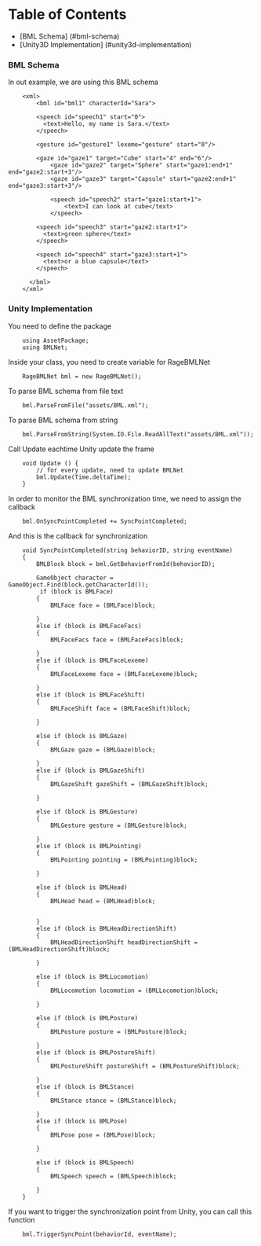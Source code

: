 
# Table of Contents
- [BML Schema] (#bml-schema)
- [Unity3D Implementation] (#unity3d-implementation)

### BML Schema

In out example, we are using this BML schema

		<xml>
			<bml id="bml1" characterId="Sara">

			<speech id="speech1" start="0">
			  <text>Hello, my name is Sara.</text>
			</speech>
			
			<gesture id="gesture1" lexeme="gesture" start="0"/>

			<gaze id="gaze1" target="Cube" start="4" end="6"/>
				<gaze id="gaze2" target="Sphere" start="gaze1:end+1" end="gaze2:start+3"/>		
				<gaze id="gaze3" target="Capsule" start="gaze2:end+1" end="gaze3:start+3"/>		
				
				<speech id="speech2" start="gaze1:start+1">
					<text>I can look at cube</text>
				</speech>

			<speech id="speech3" start="gaze2:start+1">
			  <text>green sphere</text>
			</speech>

			<speech id="speech4" start="gaze3:start+1">
			  <text>or a blue capsule</text>
			</speech>

		  </bml>
		</xml>


### Unity Implementation

You need to define the package 

		using AssetPackage;
		using BMLNet;

Inside your class, you need to create variable for RageBMLNet

		RageBMLNet bml = new RageBMLNet();

To parse BML schema from file text

		bml.ParseFromFile("assets/BML.xml");
		
To parse BML schema from string 

        bml.ParseFromString(System.IO.File.ReadAllText("assets/BML.xml"));

Call Update eachtime Unity update the frame
		
		void Update () {
			// for every update, need to update BMLNet
			bml.Update(Time.deltaTime);
		}
		
In order to monitor the BML synchronization time, we need to assign the callback

        bml.OnSyncPointCompleted += SyncPointCompleted;
		
And this is the callback for synchronization

		void SyncPointCompleted(string behaviorID, string eventName)
		{
			BMLBlock block = bml.GetBehaviorFromId(behaviorID);
		
			GameObject character = GameObject.Find(block.getCharacterId());
			 if (block is BMLFace)
			{
				BMLFace face = (BMLFace)block;

			}
			else if (block is BMLFaceFacs)
			{
				BMLFaceFacs face = (BMLFaceFacs)block;

			}
			else if (block is BMLFaceLexeme)
			{
				BMLFaceLexeme face = (BMLFaceLexeme)block;

			}
			else if (block is BMLFaceShift)
			{
				BMLFaceShift face = (BMLFaceShift)block;

			}

			else if (block is BMLGaze)
			{
				BMLGaze gaze = (BMLGaze)block;

			}
			else if (block is BMLGazeShift)
			{
				BMLGazeShift gazeShift = (BMLGazeShift)block;

			}

			else if (block is BMLGesture)
			{
				BMLGesture gesture = (BMLGesture)block;

			}
			else if (block is BMLPointing)
			{
				BMLPointing pointing = (BMLPointing)block;

			}

			else if (block is BMLHead)
			{
				BMLHead head = (BMLHead)block;


			}
			else if (block is BMLHeadDirectionShift)
			{
				BMLHeadDirectionShift headDirectionShift = (BMLHeadDirectionShift)block;

			}

			else if (block is BMLLocomotion)
			{
				BMLLocomotion locomotion = (BMLLocomotion)block;

			}

			else if (block is BMLPosture)
			{
				BMLPosture posture = (BMLPosture)block;

			}
			else if (block is BMLPostureShift)
			{
				BMLPostureShift postureShift = (BMLPostureShift)block;

			}
			else if (block is BMLStance)
			{
				BMLStance stance = (BMLStance)block;

			}
			else if (block is BMLPose)
			{
				BMLPose pose = (BMLPose)block;

			}

			else if (block is BMLSpeech)
			{
				BMLSpeech speech = (BMLSpeech)block;

			}
		}
		
If you want to trigger the synchronization point from Unity, you can call this function

        bml.TriggerSyncPoint(behaviorId, eventName);


